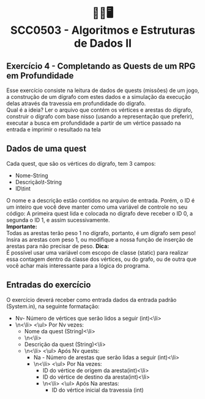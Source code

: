 
<h1 align="center">
📄💾🖥<br>SCC0503 - Algoritmos e Estruturas de Dados II
</h1>
<h2>Exercício 4 - Completando as Quests de um RPG em Profundidade</h2>

Esse exercício consiste na leitura de dados de quests (missões) de um jogo, a construção de um dígrafo com estes dados e a simulação da execução delas através da travessia em profundidade do dígrafo.<br>
Qual é a ideia? Ler o arquivo que contém os vértices e arestas do dígrafo, construir o dígrafo com base nisso (usando a representação que preferir), executar a busca em profundidade a partir de um vértice passado na entrada e imprimir o resultado na tela

## Dados de uma quest

Cada quest, que são os vértices do dígrafo, tem 3 campos:<br>
<ul>
 <li>Nome-String</li>
 <li>Descrição\t-String</li>
 <li>ID\tint</li>
</ul>
O nome e a descrição estão contidos no arquivo de entrada. Porém, o ID é um inteiro que você deve manter como uma variável de controle no seu código: A primeira quest lida e colocada no dígrafo deve receber o ID 0, a segunda o ID 1, e assim sucessivamente.<br>
<b>Importante:</b><br>
Todas as arestas terão peso 1 no dígrafo, portanto, é um dígrafo sem peso! Insira as arestas com peso 1, ou modifique a nossa função de inserção de arestas para não precisar de peso.
<b>Dica:</b><br>
É possível usar uma variável com escopo de classe (static) para realizar essa contagem dentro da classe dos vértices, ou do grafo, ou de outra que você achar mais interessante para a lógica do programa.<br>


## Entradas do exercício

O exercício deverá receber como entrada dados da entrada padrão (System.in), na seguinte formatação:<br>
<ul>
 <li>Nv- Número de vértices que serão lidos a seguir (int)<\li>
 <li>\n<\li>
<\ul>
Por Nv vezes:<br>
<ul>
 <li>Nome da quest (String)<\li>
 <li>\n<\li>
 <li>Descrição da quest (String)<\li>
 <li>\n<\li>
<\ul> 
Após Nv quests:<br>
<ul>
 <li>Na - Número de arestas que serão lidas a seguir (int)<\li>
 <li>\n<\li>
<\ul>
Por Na vezes:<br>
<ul>
  <li>ID do vértice de origem da aresta(int)<\li>
  <li>ID do vértice de destino da aresta(int)<\li>
  <li>\n<\li>
<\ul>    
Após Na arestas:<br>
<ul>
  <li>ID do vértice inicial da travessia (int)</li>
</ul>
